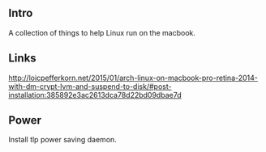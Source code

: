 ## Intro

A collection of things to help Linux run on the macbook.

## Links

http://loicpefferkorn.net/2015/01/arch-linux-on-macbook-pro-retina-2014-with-dm-crypt-lvm-and-suspend-to-disk/#post-installation:385892e3ac2613dca78d22bd09dbae7d

## Power

Install tlp power saving daemon.
